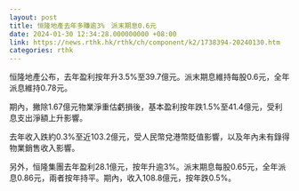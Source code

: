 ```yaml
---
layout: post
title: 恒隆地產去年多賺逾3%　派末期息0.6元
date: 2024-01-30 12:34:28.000000000 +08:00
link: https://news.rthk.hk/rthk/ch/component/k2/1738394-20240130.htm
categories: rthk
---
```


恒隆地產公布，去年盈利按年升3.5%至39.7億元。派末期息維持每股0.6元，全年派息維持0.78元。

期內，撇除1.67億元物業淨重估虧損後，基本盈利按年跌1.5%至41.4億元，受利息支出淨額上升影響。

去年收入跌約0.3%至近103.2億元，受人民幣兌港幣貶值影響，以及年內未有錄得物業銷售收入影響。

另外，恒隆集團去年盈利28.1億元，按年升逾3%。派末期息每股0.65元，全年派息0.86元，兩者按年持平。期內，收入108.8億元，按年跌0.5%。
